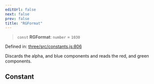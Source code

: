 ```yaml
---
editUrl: false
next: false
prev: false
title: "RGFormat"
---
```


> `const` **RGFormat**: `number` = `1030`

Defined in: [three/src/constants.js:806](https://github.com/DefinitelyMaybe/three-i18n/blob/fa57b79433d1c349ffb23a78727299c8d4190136/three/src/constants.js#L806)

Discards the alpha, and blue components and reads the red, and green components.

## Constant
